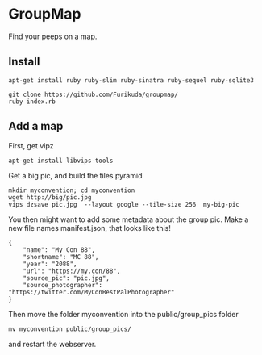 # GroupMap                                                                                                                                         
                                                                                                                                                   
Find your peeps on a map.                                                                                                                          
                                                                                                                                                   
## Install                                                                                                                                         
                                                                                                                                                   
```
apt-get install ruby ruby-slim ruby-sinatra ruby-sequel ruby-sqlite3

git clone https://github.com/Furikuda/groupmap/
ruby index.rb
```
## Add a map
First, get vipz
```
apt-get install libvips-tools
```

Get a big pic, and build the tiles pyramid
```
mkdir myconvention; cd myconvention
wget http://big/pic.jpg
vips dzsave pic.jpg  --layout google --tile-size 256  my-big-pic
```
You then might want to add some metadata about the group pic. Make a new file names manifest.json, that looks like this!
```
{
    "name": "My Con 88",
    "shortname": "MC 88",
    "year": "2088",
    "url": "https://my.con/88",
    "source_pic": "pic.jpg",
    "source_photographer": "https://twitter.com/MyConBestPalPhotographer"
}
```

Then move the folder myconvention into the public/group_pics folder
```
mv myconvention public/group_pics/
```
and restart the webserver.
